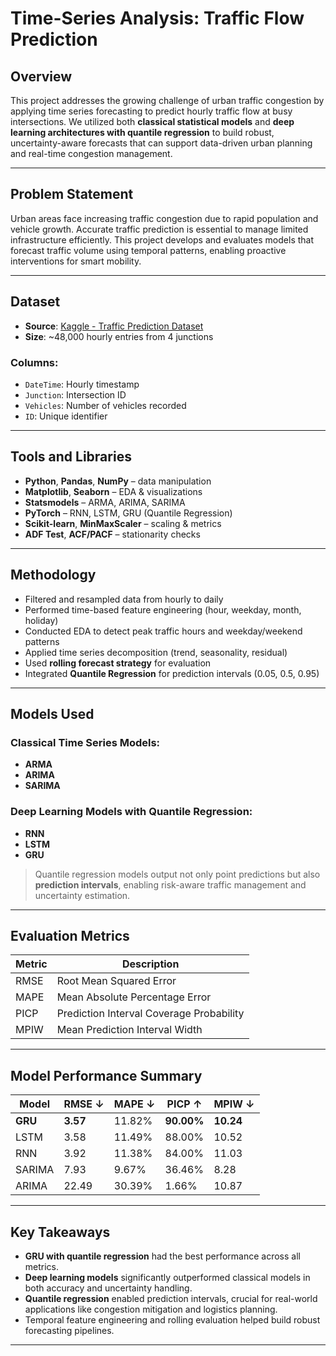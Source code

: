 # Time-Series Analysis: Traffic Flow Prediction

## Overview
This project addresses the growing challenge of urban traffic congestion by applying time series forecasting to predict hourly traffic flow at busy intersections. We utilized both **classical statistical models** and **deep learning architectures with quantile regression** to build robust, uncertainty-aware forecasts that can support data-driven urban planning and real-time congestion management.

---

## Problem Statement
Urban areas face increasing traffic congestion due to rapid population and vehicle growth. Accurate traffic prediction is essential to manage limited infrastructure efficiently. This project develops and evaluates models that forecast traffic volume using temporal patterns, enabling proactive interventions for smart mobility.

---

## Dataset

- **Source**: [Kaggle - Traffic Prediction Dataset](https://www.kaggle.com/datasets/fedesoriano/traffic-prediction-dataset)
- **Size**: ~48,000 hourly entries from 4 junctions

### Columns:
- `DateTime`: Hourly timestamp  
- `Junction`: Intersection ID  
- `Vehicles`: Number of vehicles recorded  
- `ID`: Unique identifier  

---

## Tools and Libraries

- **Python**, **Pandas**, **NumPy** – data manipulation  
- **Matplotlib**, **Seaborn** – EDA & visualizations  
- **Statsmodels** – ARMA, ARIMA, SARIMA  
- **PyTorch** – RNN, LSTM, GRU (Quantile Regression)  
- **Scikit-learn**, **MinMaxScaler** – scaling & metrics  
- **ADF Test**, **ACF/PACF** – stationarity checks  

---

## Methodology

- Filtered and resampled data from hourly to daily  
- Performed time-based feature engineering (hour, weekday, month, holiday)  
- Conducted EDA to detect peak traffic hours and weekday/weekend patterns  
- Applied time series decomposition (trend, seasonality, residual)  
- Used **rolling forecast strategy** for evaluation  
- Integrated **Quantile Regression** for prediction intervals (0.05, 0.5, 0.95)

---

## Models Used

### Classical Time Series Models:
- **ARMA**
- **ARIMA**
- **SARIMA**

### Deep Learning Models with Quantile Regression:
- **RNN**
- **LSTM**
- **GRU**

> Quantile regression models output not only point predictions but also **prediction intervals**, enabling risk-aware traffic management and uncertainty estimation.

---

##  Evaluation Metrics

| Metric | Description |
|--------|-------------|
| RMSE | Root Mean Squared Error |
| MAPE | Mean Absolute Percentage Error |
| PICP | Prediction Interval Coverage Probability |
| MPIW | Mean Prediction Interval Width |

---

## Model Performance Summary

| Model | RMSE ↓ | MAPE ↓ | PICP ↑ | MPIW ↓ |
|-------|--------|--------|--------|--------|
| **GRU**   | **3.57** | 11.82% | **90.00%** | **10.24** |
| LSTM  | 3.58 | 11.49% | 88.00% | 10.52 |
| RNN   | 3.92 | 11.38% | 84.00% | 11.03 |
| SARIMA | 7.93 | 9.67% | 36.46% | 8.28 |
| ARIMA | 22.49 | 30.39% | 1.66% | 10.87 |

---

## Key Takeaways

- **GRU with quantile regression** had the best performance across all metrics.
- **Deep learning models** significantly outperformed classical models in both accuracy and uncertainty handling.
- **Quantile regression** enabled prediction intervals, crucial for real-world applications like congestion mitigation and logistics planning.
- Temporal feature engineering and rolling evaluation helped build robust forecasting pipelines.

---

